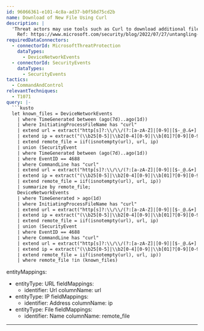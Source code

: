 ```yaml
---
id: 96066361-e101-4c8a-ad37-b0f58d75cd2b
name: Download of New File Using Curl
description: |
  'Threat actors may use tools such as Curl to download additional files, communicate with C2 infrastructure, or exfiltrate data. This query looks for new files being downloaded using Curl. Curl also has legitimate uses files and hosts should be reviewed to identify potentially malicious activity.
    Ref: https://www.microsoft.com/security/blog/2022/07/27/untangling-knotweed-european-private-sector-offensive-actor-using-0-day-exploits/'
requiredDataConnectors:
  - connectorId: MicrosoftThreatProtection
    dataTypes:
      - DeviceNetworkEvents
  - connectorId: SecurityEvents
    dataTypes:
      - SecurityEvents
tactics:
  - CommandAndControl
relevantTechniques:
  - T1071
query: |-
  ```kusto
  let known_files = DeviceNetworkEvents
    | where TimeGenerated between (ago(7d)..ago(1d))
    | where InitiatingProcessFileName has "curl"
    | extend url = extract("http[s]?:\\/\\/(?:[a-zA-Z]|[0-9]|[$-_@.&+]|[!*\\(\\),]|(?:%[0-9a-fA-F][0-9a-fA-F]))+", 0,InitiatingProcessCommandLine)
    | extend ip = extract("(\\b25[0-5]|\\b2[0-4][0-9]|\\b[01]?[0-9][0-9]?)(\\.(25[0-5]|2[0-4][0-9]|[01]?[0-9][0-9]?)){3}[^ ]*", 0, InitiatingProcessCommandLine)
    | extend remote_file = iif(isnotempty(url), url, ip)
    | union (SecurityEvent
    | where TimeGenerated between (ago(7d)..ago(1d))
    | where EventID == 4688
    | where CommandLine has "curl"
    | extend url = extract("http[s]?:\\/\\/(?:[a-zA-Z]|[0-9]|[$-_@.&+]|[!*\\(\\),]|(?:%[0-9a-fA-F][0-9a-fA-F]))+", 0,CommandLine)
    | extend ip = extract("(\\b25[0-5]|\\b2[0-4][0-9]|\\b[01]?[0-9][0-9]?)(\\.(25[0-5]|2[0-4][0-9]|[01]?[0-9][0-9]?)){3}[^ ]*", 0, CommandLine)
    | extend remote_file = iif(isnotempty(url), url, ip))
    | summarize by remote_file;
    DeviceNetworkEvents
    | where TimeGenerated > ago(1d)
    | where InitiatingProcessFileName has "curl"
    | extend url = extract("http[s]?:\\/\\/(?:[a-zA-Z]|[0-9]|[$-_@.&+]|[!*\\(\\),]|(?:%[0-9a-fA-F][0-9a-fA-F]))+", 0,InitiatingProcessCommandLine)
    | extend ip = extract("(\\b25[0-5]|\\b2[0-4][0-9]|\\b[01]?[0-9][0-9]?)(\\.(25[0-5]|2[0-4][0-9]|[01]?[0-9][0-9]?)){3}[^ ]*", 0, InitiatingProcessCommandLine)
    | extend remote_file = iif(isnotempty(url), url, ip)
    | union (SecurityEvent
    | where EventID == 4688
    | where CommandLine has "curl"
    | extend url = extract("http[s]?:\\/\\/(?:[a-zA-Z]|[0-9]|[$-_@.&+]|[!*\\(\\),]|(?:%[0-9a-fA-F][0-9a-fA-F]))+", 0,CommandLine)
    | extend ip = extract("(\\b25[0-5]|\\b2[0-4][0-9]|\\b[01]?[0-9][0-9]?)(\\.(25[0-5]|2[0-4][0-9]|[01]?[0-9][0-9]?)){3}[^ ]*", 0, CommandLine)
    | extend remote_file = iif(isnotempty(url), url, ip))
    | where remote_file !in (known_files)
  ```
entityMappings:
  - entityType: URL
    fieldMappings:
      - identifier: Url
        columnName: url
  - entityType: IP
    fieldMappings:
      - identifier: Address
        columnName: ip
  - entityType: File
    fieldMappings:
      - identifier: Name
        columnName: remote_file
---
```


